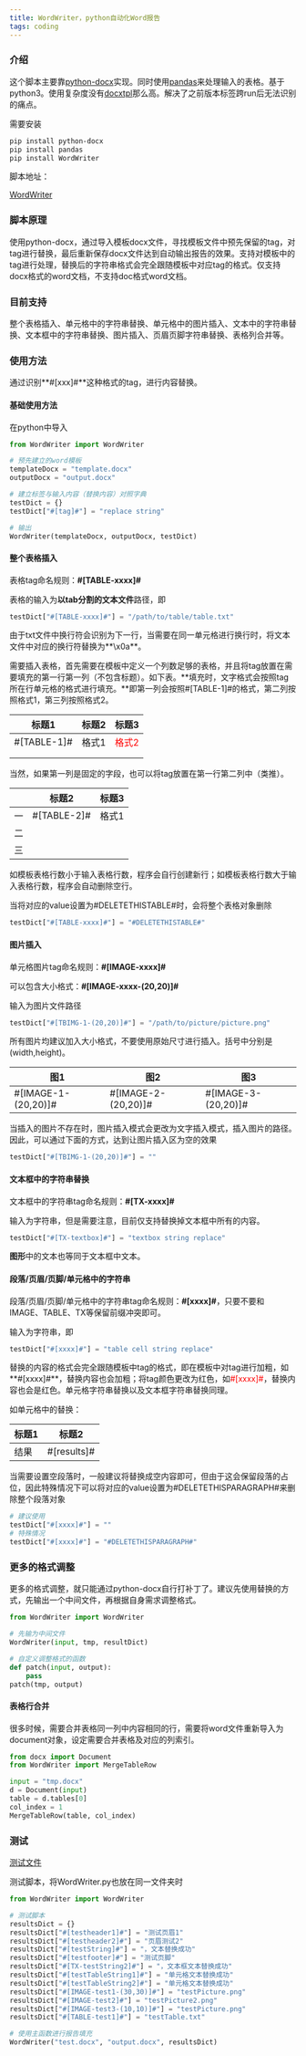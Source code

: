 ```yaml
---
title: WordWriter，python自动化Word报告
tags: coding
---
```


### 介绍

这个脚本主要靠[python-docx](https://python-docx.readthedocs.io/en/latest/)实现。同时使用[pandas](https://www.pypandas.cn/)来处理输入的表格。基于python3。使用复杂度没有[docxtpl](https://docxtpl.readthedocs.io/en/latest/)那么高。解决了之前版本标签跨run后无法识别的痛点。

需要安装
```bash
pip install python-docx
pip install pandas
pip install WordWriter
```

脚本地址：

[WordWriter](https://github.com/pzweuj/WordWriter)


### 脚本原理

使用python-docx，通过导入模板docx文件，寻找模板文件中预先保留的tag，对tag进行替换，最后重新保存docx文件达到自动输出报告的效果。支持对模板中的tag进行处理，替换后的字符串格式会完全跟随模板中对应tag的格式。仅支持docx格式的word文档，不支持doc格式word文档。


### 目前支持

整个表格插入、单元格中的字符串替换、单元格中的图片插入、文本中的字符串替换、文本框中的字符串替换、图片插入、页眉页脚字符串替换、表格列合并等。


### 使用方法

通过识别**#[xxx]#**这种格式的tag，进行内容替换。

#### 基础使用方法
在python中导入
```python
from WordWriter import WordWriter

# 预先建立的word模板
templateDocx = "template.docx"
outputDocx = "output.docx"

# 建立标签与输入内容（替换内容）对照字典
testDict = {}
testDict["#[tag]#"] = "replace string"

# 输出
WordWriter(templateDocx, outputDocx, testDict)
```



#### 整个表格插入

表格tag命名规则：**#[TABLE-xxxx]#**

表格的输入为**以tab分割的文本文件**路径，即

```python
testDict["#[TABLE-xxxx]#"] = "/path/to/table/table.txt"
```

由于txt文件中换行符会识别为下一行，当需要在同一单元格进行换行时，将文本文件中对应的换行符替换为**\\x0a**。

需要插入表格，首先需要在模板中定义一个列数足够的表格，并且将tag放置在需要填充的第一行第一列（不包含标题）。如下表。**填充时，文字格式会按照tag所在行单元格的格式进行填充。**即第一列会按照#[TABLE-1]#的格式，第二列按照格式1，第三列按照格式2。

| 标题1       | 标题2 | 标题3 |
| ----------- | ----- | ----- |
| #[TABLE-1]# | 格式1 | <font color=red>格式2</font> |
|             |       |       |
|             |       |       |



当然，如果第一列是固定的字段，也可以将tag放置在第一行第二列中（类推）。

|      | 标题2       | 标题3 |
| ---- | ----------- | ----- |
| 一   | #[TABLE-2]# | 格式1 |
| 二   |             |       |
| 三   |             |       |

如模板表格行数小于输入表格行数，程序会自行创建新行；如模板表格行数大于输入表格行数，程序会自动删除空行。

当将对应的value设置为\#DELETETHISTABLE#时，会将整个表格对象删除

```python
testDict["#[TABLE-xxxx]#"] = "#DELETETHISTABLE#"
```



#### 图片插入

单元格图片tag命名规则：**#[IMAGE-xxxx]#**

可以包含大小格式：**#[IMAGE-xxxx-(20,20)]#**

输入为图片文件路径

```python
testDict["#[TBIMG-1-(20,20)]#"] = "/path/to/picture/picture.png"
```

所有图片均建议加入大小格式，不要使用原始尺寸进行插入。括号中分别是(width,height)。

| 图1                 | 图2                 | 图3                 |
| ------------------- | ------------------- | ------------------- |
| #[IMAGE-1-(20,20)]# | #[IMAGE-2-(20,20)]# | #[IMAGE-3-(20,20)]# |

当插入的图片不存在时，图片插入模式会更改为文字插入模式，插入图片的路径。因此，可以通过下面的方式，达到让图片插入区为空的效果

```python
testDict["#[TBIMG-1-(20,20)]#"] = ""
```



#### 文本框中的字符串替换

文本框中的字符串tag命名规则：**#[TX-xxxx]#**

输入为字符串，但是需要注意，目前仅支持替换掉文本框中所有的内容。

```python
testDict["#[TX-textbox]#"] = "textbox string replace"
```

**图形**中的文本也等同于文本框中文本。




#### 段落/页眉/页脚/单元格中的字符串

段落/页眉/页脚/单元格中的字符串tag命名规则：**#[xxxx]#**，只要不要和IMAGE、TABLE、TX等保留前缀冲突即可。

输入为字符串，即

```python
testDict["#[xxxx]#"] = "table cell string replace"
```

替换的内容的格式会完全跟随模板中tag的格式，即在模板中对tag进行加粗，如**#[xxxx]#**，替换内容也会加粗；将tag颜色更改为红色，如<font color=red>#[xxxx]#</font>，替换内容也会是红色。单元格字符串替换以及文本框字符串替换同理。


如单元格中的替换：

| 标题1 | 标题2           |
| ----- | --------------- |
| 结果  | #[results]# |

当需要设置空段落时，一般建议将替换成空内容即可，但由于这会保留段落的占位，因此特殊情况下可以将对应的value设置为#DELETETHISPARAGRAPH#来删除整个段落对象

```python
# 建议使用
testDict["#[xxxx]#"] = ""
# 特殊情况
testDict["#[xxxx]#"] = "#DELETETHISPARAGRAPH#"
```

### 更多的格式调整
更多的格式调整，就只能通过python-docx自行打补丁了。建议先使用替换的方式，先输出一个中间文件，再根据自身需求调整格式。

```python
from WordWriter import WordWriter

# 先输为中间文件
WordWriter(input, tmp, resultDict)

# 自定义调整格式的函数
def patch(input, output):
    pass
patch(tmp, output)
```

#### 表格行合并
很多时候，需要合并表格同一列中内容相同的行，需要将word文件重新导入为document对象，设定需要合并表格及对应的列索引。

```python
from docx import Document
from WordWriter import MergeTableRow

input = "tmp.docx"
d = Document(input)
table = d.tables[0]
col_index = 1
MergeTableRow(table, col_index)
```

### 测试

[测试文件](https://github.com/pzweuj/WordWriter/tree/master/test)

测试脚本，将WordWriter.py也放在同一文件夹时
```python
from WordWriter import WordWriter

# 测试脚本
resultsDict = {}
resultsDict["#[testheader1]#"] = "测试页眉1"
resultsDict["#[testheader2]#"] = "页眉测试2"
resultsDict["#[testString]#"] = "，文本替换成功"
resultsDict["#[testfooter]#"] = "测试页脚"
resultsDict["#[TX-testString2]#"] = "，文本框文本替换成功"
resultsDict["#[testTableString1]#"] = "单元格文本替换成功"
resultsDict["#[testTableString2]#"] = "单元格文本替换成功"
resultsDict["#[IMAGE-test1-(30,30)]#"] = "testPicture.png"
resultsDict["#[IMAGE-test2]#"] = "testPicture2.png"
resultsDict["#[IMAGE-test3-(10,10)]#"] = "testPicture.png"
resultsDict["#[TABLE-test1]#"] = "testTable.txt"

# 使用主函数进行报告填充
WordWriter("test.docx", "output.docx", resultsDict)
```
